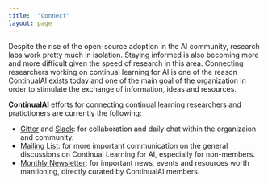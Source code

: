 ```yaml
---
title:  "Connect"
layout: page
---
```


Despite the rise of the open-source adoption in the AI community, research labs work pretty much in isolation. Staying informed is also becoming more and more difficult given the speed of research in this area. Connecting researchers working on continual learning for AI is one of the reason ContinualAI exists today and one of the main goal of the organization in order to stimulate the exchange of information, ideas and resources.

**ContinualAI** efforts for connecting continual learning researchers and pratictioners are currently the following:

- [Gitter]() and [Slack](): for collaboration and daily chat within the organizaion and community.
- [Mailing List](): for more important communication on the general discussions on Continual Learning for AI, especially for non-members.
- [Monthly Newsletter](): for important news, events and resources worth mantioning, directly curated by ContinualAI members.



